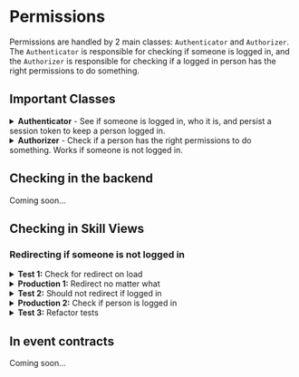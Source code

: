 # Permissions

Permissions are handled by 2 main classes: `Authenticator` and `Authorizer`. The `Authenticator` is responsible for checking if someone is logged in, and the `Authorizer` is responsible for checking if a logged in person has the right permissions to do something.



## Important Classes


<details>
<summary>
<strong>Authenticator</strong> - See if someone is logged in, who it is, and persist a session token to keep a person logged in.
</summary>

````ts
export interface Authenticator {
    //Get the logged in person, if someone is logged in
    getPerson(): Person | null
    //Log a person in by setting their token and Person record.
    setSessionToken(token: string, person: Person): void
    //Get the session token of a logged in person
    getSessionToken(): string | null
    //Check if someone is logged in
    isLoggedIn(): boolean
    //Clear the session, logging the person out
    clearSession(): void
    //Add an event listener for when someone logs in or out to take some action
    addEventListener<N extends 'did-login' | 'did-logout'>(
        name: N,
        cb: Payloads[N]
    ): void
    
    //Remove an event listener, passing no cb will remove all listeners for that event
    removeEventListener<N extends 'did-login' | 'did-logout'>(
        name: N,
        cb?: Payloads[N]
    ): void
}

type DidLoginPayload = (payload: { token: string; person: Person }) => void
type DidLogoutPayload = (payload: { person: Person }) => void

interface Payloads {
    'did-login': DidLoginPayload
    'did-logout': DidLogoutPayload
}
````

</details>

<details>
<summary>
<strong>Authorizer</strong> - Check if a person has the right permissions to do something. Works if someone is not logged in.
</summary>

```ts
export interface Authorizer {
    //Check if the current person has a permission
    can<
        ContractId extends PermissionContractId,
        Ids extends PermissionId<ContractId>,
    >(
        options: AuthorizerCanOptions<ContractId, Ids>
    ): Promise<Record<Ids, boolean>>

    //Save permissions for a person. Note: the person must have the permission to save permissions
    savePermissions<
        ContractId extends PermissionContractId,
        Ids extends PermissionId<ContractId>,
    >(
        options: SavePermissionsOptions<ContractId, Ids>
    ): Promise<void>
}

//Options sent to authorizer.can(...)
export interface AuthorizerCanOptions<
    ContractId extends PermissionContractId,
    Ids extends PermissionId<ContractId> = PermissionId<ContractId>,
> {
    contractId: ContractId
    permissionIds: Ids[]
    target?: SpruceSchemas.Mercury.v2020_12_25.GetResolvedPermissionsContractEmitTarget
}

//When checking can(...), you can override the target to check against. It'll default to the logged in user and their current scope (location or organization)
namespace SpruceSchemas.Mercury.v2020_12_25 {
    interface SavePermissionsEmitTarget {
        'locationId'?: string | undefined | null;
        'organizationId'?: string | undefined | null;
        'permissionPersonId'?: string | undefined | null;
        'permissionSkillId'?: string | undefined | null;
        'permissionContractId': string;
        'roleId'?: string | undefined | null;
    }
}

//Options sent to authorizer.savePermissions(...)
export interface SavePermissionsOptions<
    ContractId extends PermissionContractId,
    Ids extends PermissionId<ContractId>,
> {
    target: SavePermissionsTarget & { personId?: string; skillId?: string }
    contractId: ContractId
    permissions: {
        id: Ids
        can: StatusFlag
    }[]
}

//The target for saving permissions
type SavePermissionsTarget = Omit<
    SpruceSchemas.Mercury.v2020_12_25.SavePermissionsEmitTarget,
    'permissionPersonId' | 'permissionContractId' | 'permissionSkillId'
>

```

</details>

## Checking in the backend

Coming soon...

## Checking in Skill Views

### Redirecting if someone is not logged in

<details>

<summary><strong>Test 1:</strong> Check for redirect on load</summary>

We're going to write this test with the person not logged in and redirect, but it'll take another test to get the `Authenticator` into the production code. 

```ts
import { fake, AbstractSpruceFixtureTest } from '@sprucelabs/spruce-test-fixtures'

//@fake.login() will ensure a fake person is logged in for each test
@fake.login()
export default class RootSkillViewTest extends AbstractSpruceFixtureTest {

    @test()
    protected static async redirectsToOnboardingIfNotLoggedIn() {
        const vc = this.views.Controller('eightbitstories.root', {})

        //first thing we do is log the person back out =)
        this.permissions.getAuthenticator().clearSession()

        //Assert that loading the skill view redirects
        await vcAssert.assertActionRedirects({
            action: () => this.views.load(vc),
            router: this.views.getRouter(),
            destination: {
                id: 'eightbitstories.onboarding',
            },
        })
    }
}
```

</details>

<details>
<summary><strong>Production 1:</strong> Redirect no matter what</summary>

We actually don't need to check if the person is logged in yet! Go TDD! 

```ts
import { AbstractSkillViewController, SkillViewControllerLoadOptions } from '@sprucelabs/heartwood-view-controllers'

export default class RootSkillViewController extends AbstractSkillViewController {

    public async load(
        options: SkillViewControllerLoadOptions
    ): Promise<void> {
        const { router } = options

        await this.router.redirect('eightbitstories.onboarding')
        
    }
}

```

</details>

<details>
<summary><strong>Test 2:</strong> Should not redirect if logged in</summary>
Now we'll test that it does NOT redirect if someone is logged in, which will force us to do the `authenticator.isLoggedIn()` check. Something to note: If a redirect is triggered without an assert, it will throw an error and fail the test. So, you don't actually need to assert anything in this test.

```ts
...

@test()
protected static async shouldNotRedirectIfLoggedIn() {
    const vc = this.views.Controller('eightbitstories.root', {})

    //Because we use the @fake.login() decorator, the person is already logged in
    await this.views.load(vc)
}

...

```

</details>


<details>
<summary><strong>Production 2:</strong> Check if person is logged in</summary>
Now, inside our `RootSkillViewController`, we'll check if the person is logged in before redirecting. If you run logic after this check, you'll need to write tests to ensure that logic is not run after the redirect (not covered in this example).

```ts
import { AbstractSkillViewController, SkillViewControllerLoadOptions } from '@sprucelabs/heartwood-view-controllers'

export default class RootSkillViewController extends AbstractSkillViewController {

    public async load(
        options: SkillViewControllerLoadOptions
    ): Promise<void> {
        const { router, authenticator } = options

        if (!authenticator.isLoggedIn()) {
            await this.router.redirect('eightbitstories.onboarding')
        }
    }
}

```

</details>

<details>
<summary><strong>Test 3:</strong> Refactor tests</summary>

Here is how you could refactor your tests to make them more readable and maintainable.

```ts
import { fake, AbstractSpruceFixtureTest } from '@sprucelabs/spruce-test-fixtures'
import RootSkillViewController from '../../skillViewControllers/Root.svc'

@fake.login()
export default class RootSkillViewTest extends AbstractSpruceFixtureTest {
    protected static vc: RootSkillViewController

    protected static async beforeEach() {
        await super.beforeEach()

        //Construct the RootSkillViewController once here to work on in every test
        this.vc = this.views.Controller('eightbitstories.root', {})
    }

    @test()
    protected static async redirectsToOnboardingIfNotLoggedIn() {
        //This could be exctracted too, but I'll wait until the second time we need to call it
        this.permissions.getAuthenticator().clearSession()

        await vcAssert.assertActionRedirects({
            action: () => this.load(),
            router: this.views.getRouter(),
            destination: {
                id: 'eightbitstories.onboarding',
            },
        })
    }

    @test()
    protected static async shouldNotRedirectIfLoggedIn() {
        await this.load()
    }

    //I'll extract `this.views.load(this.vc)` to `this.load()` because it's been called twice now
    protected static async load() {
        await this.views.load(this.vc)
    }
}
```

</details>

## In event contracts

Coming soon...